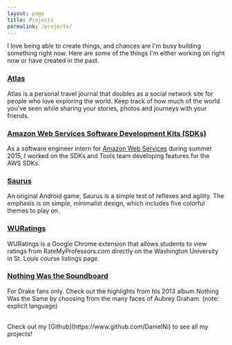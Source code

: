 ```yaml
---
layout: page
title: Projects
permalink: /projects/
---
```


I love being able to create things, and chances are I'm busy building something right now. Here are some of the things I'm either working on right now or have created in the past.

### [Atlas](http://myatlas.herokuapp.com) 

Atlas is a personal travel journal that doubles as a social network site for people who love exploring the world. Keep track of how much of the world you've seen while sharing your stories, photos and journeys with your friends.

### [Amazon Web Services Software Development Kits (SDKs)](https://aws.amazon.com/tools/)

As a software engineer intern for [Amazon Web Services](http://aws.amazon.com/) during summer 2015, I worked on the SDKs and Tools team developing features for the AWS SDKs.

### [Saurus](https://play.google.com/store/apps/details?id=com.nigu.saurus)

An original Android game, Saurus is a simple test of reflexes and agility. The emphasis is on simple, minimalist design, which includes five colorful themes to play on.

### [WURatings](https://chrome.google.com/webstore/detail/wuratings/mgegapkdpmoijolcleilabpfnlmbclel)

WURatings is a Google Chrome extension that allows students to view ratings from RateMyProfessors.com directly on the Washington University in St. Louis course listings page.

### [Nothing Was the Soundboard](http://drakesoundboard.appspot.com/)

For Drake fans only. Check out the highlights from his 2013 album Nothing Was the Same by choosing from the many faces of Aubrey Graham. (note: explicit language)

<br/>
Check out my [Github](https://www.github.com/DanielNi) to see all my projects!